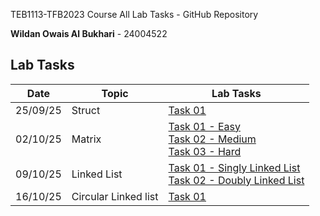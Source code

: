 TEB1113-TFB2023 Course All Lab Tasks - GitHub Repository

**Wildan Owais Al Bukhari** - 24004522

## Lab Tasks

| Date | Topic | Lab Tasks |
|------|-------|-----------|
| 25/09/25 | Struct | [Task 01](https://github.com/wildanOW/TEB1113-TFB2023-LAB-ADS/blob/main/Lab1/Lab1.cpp) |
| 02/10/25 | Matrix | [Task 01 - Easy](https://github.com/wildanOW/TEB1113-TFB2023-LAB-ADS/blob/main/Lab2/Lab2Easy.cpp)<br>[Task 02 - Medium](https://github.com/wildanOW/TEB1113-TFB2023-LAB-ADS/blob/main/Lab2/Lab2Medium.cpp)<br>[Task 03 - Hard](https://github.com/wildanOW/TEB1113-TFB2023-LAB-ADS/blob/main/(2)--02_10_25/Lab2Hard.cpp)|
| 09/10/25 | Linked List | [Task 01 - Singly Linked List](https://github.com/wildanOW/TEB1113-TFB2023-LAB-ADS/blob/main/(3)--09_10_25/Lab3Singly.cpp)<br>[Task 02 - Doubly Linked List](https://github.com/wildanOW/TEB1113-TFB2023-LAB-ADS/blob/main/(3)--09_10_25/Lab3Doubly.cpp) |
| 16/10/25 | Circular Linked list | [Task 01](https://github.com/wildanOW/TEB1113-TFB2023-LAB-ADS/blob/main/(4)--16_10_25/Lab4Circular.cpp) |

